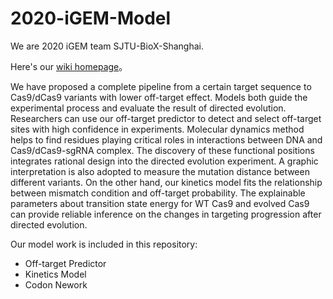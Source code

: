 # 2020-iGEM-Model
We are 2020 iGEM team SJTU-BioX-Shanghai. 

Here's our [wiki homepage](https://2020.igem.org/Team:SJTU-BioX-Shanghai)。

We have proposed a complete pipeline from a certain target sequence to Cas9/dCas9 variants with lower off-target effect. Models both guide the experimental process and evaluate the result of directed evolution. Researchers can use our off-target predictor to detect and select off-target sites with high confidence in experiments. Molecular dynamics method helps to find residues playing critical roles in interactions between DNA and Cas9/dCas9-sgRNA complex. The discovery of these functional positions integrates rational design into the directed evolution experiment. A graphic interpretation is also adopted to measure the mutation distance between different variants. On the other hand, our kinetics model fits the relationship between mismatch condition and off-target probability. The explainable parameters about transition state energy for WT Cas9 and evolved Cas9 can provide reliable inference on the changes in targeting progression after directed evolution.

Our model work is included in this repository:

+ Off-target Predictor
+ Kinetics Model
+ Codon Nework
